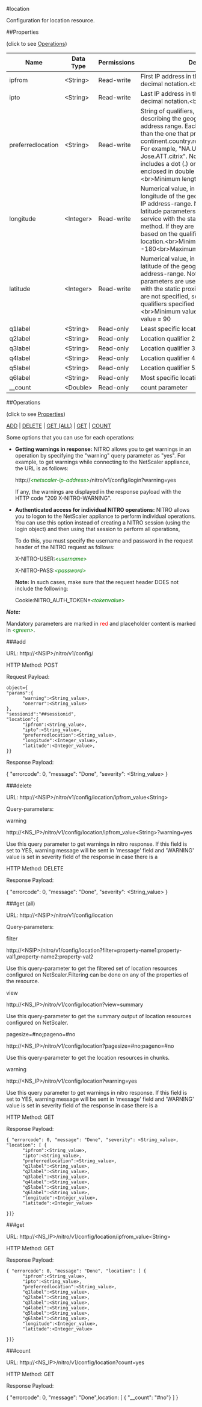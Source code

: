 #location

Configuration for location resource.


##Properties 
<span>(click to see [Operations](#operations))</span>


<table><thead><tr><th>Name</th><th> Data Type</th><th> Permissions</th><th>Description</th></tr></thead><tbody><tr><td>ipfrom</td><td>&lt;String></td><td>Read-write</td><td>First IP address in the range, in dotted decimal notation.&lt;br>Minimum length = 1</td><tr><tr><td>ipto</td><td>&lt;String></td><td>Read-write</td><td>Last IP address in the range, in dotted decimal notation.&lt;br>Minimum length = 1</td><tr><tr><td>preferredlocation</td><td>&lt;String></td><td>Read-write</td><td>String of qualifiers, in dotted notation, describing the geographical location of the IP address range. Each qualifier is more specific than the one that precedes it, as in continent.country.region.city.isp.organization. For example, "NA.US.CA.San Jose.ATT.citrix". Note: A qualifier that includes a dot (.) or space ( ) must be enclosed in double quotation marks.&lt;br>Minimum length = 1</td><tr><tr><td>longitude</td><td>&lt;Integer></td><td>Read-write</td><td>Numerical value, in degrees, specifying the longitude of the geographical location of the IP address-range. Note: Longitude and latitude parameters are used for selecting a service with the static proximity GSLB method. If they are not specified, selection is based on the qualifiers specified for the location.&lt;br>Minimum value = -180&lt;br>Maximum value = 180</td><tr><tr><td>latitude</td><td>&lt;Integer></td><td>Read-write</td><td>Numerical value, in degrees, specifying the latitude of the geographical location of the IP address-range. Note: Longitude and latitude parameters are used for selecting a service with the static proximity GSLB method. If they are not specified, selection is based on the qualifiers specified for the location.&lt;br>Minimum value = -90&lt;br>Maximum value = 90</td><tr><tr><td>q1label</td><td>&lt;String></td><td>Read-only</td><td>Least specific location qualifier.</td><tr><tr><td>q2label</td><td>&lt;String></td><td>Read-only</td><td>Location qualifier 2.</td><tr><tr><td>q3label</td><td>&lt;String></td><td>Read-only</td><td>Location qualifier 3.</td><tr><tr><td>q4label</td><td>&lt;String></td><td>Read-only</td><td>Location qualifier 4.</td><tr><tr><td>q5label</td><td>&lt;String></td><td>Read-only</td><td>Location qualifier 5.</td><tr><tr><td>q6label</td><td>&lt;String></td><td>Read-only</td><td>Most specific location qualifier.</td><tr><tr><td>__count</td><td>&lt;Double></td><td>Read-only</td><td>count parameter</td><tr></tbody></table>
##Operations 
<span>(click to see [Properties](#properties))</span>


[ADD](#add) | [DELETE](#delete) | [GET (ALL)](#get-(all)) | [GET](#get) | [COUNT](#count)


Some options that you can use for each operations:
<ul><li><p><b>Getting warnings in response:</b> NITRO allows you to get warnings in an operation by specifying the "warning" query parameter as "yes". For example, to get warnings while connecting to the NetScaler appliance, the URL is as follows:</p><p>http://<span style="color:green;font-style:italic;">&lt;netscaler-ip-address&gt;</span>/nitro/v1/config/login?warning=yes</p><p>If any, the warnings are displayed in the response payload with the HTTP code "209 X-NITRO-WARNING".</p></li><li><p><b>Authenticated access for individual NITRO operations:</b> NITRO allows you to logon to the NetScaler appliance to perform individual operations. You can use this option instead of creating a NITRO session (using the login object) and then using that session to perform all operations,</p><p>To do this, you must specify the username and password in the request header of the NITRO request as follows:</p><p>X-NITRO-USER:<span style="color:green;font-style:italic;">&lt;username&gt;</span></p><p>X-NITRO-PASS:<span style="color:green;font-style:italic;">&lt;password&gt;</span></p><p><b>Note:</b> In such cases, make sure that the request header DOES not include the following:</p><p>Cookie:NITRO_AUTH_TOKEN=<span style="color:green;font-style:italic;">&lt;tokenvalue&gt;</span></p></li></ul>



***Note:*** 
Mandatory parameters are marked in <span style="color:#FF0000;">red</span> and placeholder content is marked in <span style="color:green;font-style:italic">&lt;green&gt;</span>.

###add



URL: http://&lt;NSIP&gt;/nitro/v1/config/
HTTP Method: POST
Request Payload: ```object={"params":{      "warning":<String_value>,      "onerror":<String_value>},"sessionid":"##sessionid","location":{      "ipfrom":<String_value>,      "ipto":<String_value>,      "preferredlocation":<String_value>,      "longitude":<Integer_value>,      "latitude":<Integer_value>,}}```
Response Payload: 
{ "errorcode": 0, "message": "Done", "severity": <String_value> }


###delete



URL: http://&lt;NSIP&gt;/nitro/v1/config/location/ipfrom_value&lt;String&gt;
Query-parameters:
warning
http://&lt;NS_IP&gt;/nitro/v1/config/location/ipfrom_value&lt;String&gt;?warning=yes
Use this query parameter to get warnings in nitro response. If this field is set to YES, warning message will be sent in 'message' field and 'WARNING' value is set in severity field of the response in case there is a



HTTP Method: DELETE
Response Payload: 
{ "errorcode": 0, "message": "Done", "severity": <String_value> }


###get (all)



URL: http://&lt;NSIP&gt;/nitro/v1/config/location
Query-parameters:
filter
http://&lt;NSIP&gt;/nitro/v1/config/location?filter=property-name1:property-val1,property-name2:property-val2
Use this query-parameter to get the filtered set of location resources configured on NetScaler.Filtering can be done on any of the properties of the resource.


view
http://&lt;NS_IP&gt;/nitro/v1/config/location?view=summary
Use this query-parameter to get the summary output of location resources configured on NetScaler.


pagesize=#no;pageno=#no
http://&lt;NS_IP&gt;/nitro/v1/config/location?pagesize=#no;pageno=#no
Use this query-parameter to get the location resources in chunks.


warning
http://&lt;NS_IP&gt;/nitro/v1/config/location?warning=yes
Use this query parameter to get warnings in nitro response. If this field is set to YES, warning message will be sent in 'message' field and 'WARNING' value is set in severity field of the response in case there is a



HTTP Method: GET
Response Payload: ```{ "errorcode": 0, "message": "Done", "severity": <String_value>, "location": [ {      "ipfrom":<String_value>,      "ipto":<String_value>,      "preferredlocation":<String_value>,      "q1label":<String_value>,      "q2label":<String_value>,      "q3label":<String_value>,      "q4label":<String_value>,      "q5label":<String_value>,      "q6label":<String_value>,      "longitude":<Integer_value>,      "latitude":<Integer_value>}]}```



###get



URL: http://&lt;NS_IP&gt;/nitro/v1/config/location/ipfrom_value&lt;String&gt;
HTTP Method: GET
Response Payload: ```{ "errorcode": 0, "message": "Done", "location": [ {      "ipfrom":<String_value>,      "ipto":<String_value>,      "preferredlocation":<String_value>,      "q1label":<String_value>,      "q2label":<String_value>,      "q3label":<String_value>,      "q4label":<String_value>,      "q5label":<String_value>,      "q6label":<String_value>,      "longitude":<Integer_value>,      "latitude":<Integer_value>}]}```



###count



URL: http://&lt;NS_IP&gt;/nitro/v1/config/location?count=yes
HTTP Method: GET
Response Payload: 
{ "errorcode": 0, "message": "Done",location: [ { "__count": "#no"} ] }


